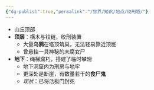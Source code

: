 ```yaml
---
{"dg-publish":true,"permalink":"/世界/知识/地点/绞刑塔/"}
---
```


- 山丘顶部
- **顶层**：横木与铰链，绞刑装置
	- 大量**乌鸦**在塔顶筑巢，无法轻易靠近顶层
	- 曾悬挂一具神秘的未腐女尸
- **地下**：绳梯腐朽，搭建了临时攀附
	- 地下洞窟内为刑房与地牢
	- 更深处是断崖，有数量若干的**食尸鬼**
	- *现状*：已将活板门封死